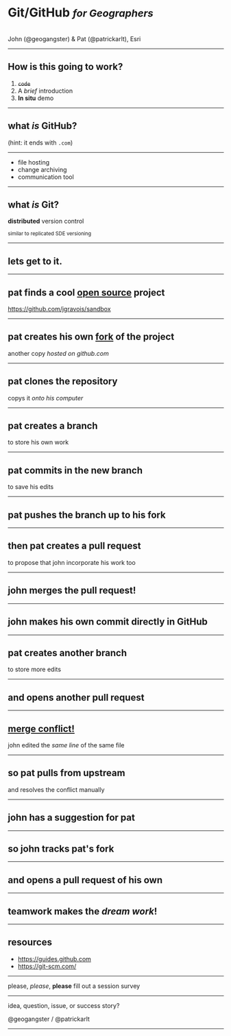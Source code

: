 <!-- to do
1. brief intro to introduce git/github

2. meat: demo

3. brief outro (show that a PR highlights branches, diff, discussion) - john
tools/resources

points to drive home:
what is a clone
what is a fork
what is a branch
what is a commit
files on disk change when you check out a different branch
you can switch back and forth between terminal git and a UI at will
you can commit directly on the website
pull requests compare branches (wherever they live)
pull request as a discussion
markdown is used in issues and pull requests
you can browse diffs for commits and pull requests

-->

<!-- .slide: data-background="/presentations/template2/images/2017-title.png" -->

<!--div style="margin: auto; padding-top: 50px; padding-bottom: 50px; width: 80%; background: rgba(30,30,30,0.9)"/-->

# Git/GitHub <small> *for Geographers*</small>
<br>
John (@geogangster) & Pat (@patrickarlt), Esri

---

<!-- .slide: data-background="/presentations/template2/images/2017-slide3.png" -->

## How is this going to work?

1. ~~`code`~~
2. A *brief* introduction
3. **In situ** demo

---

<!-- .slide: data-background="/presentations/template2/images/2017-slide2.png" -->

## what _is_ GitHub?

(hint: it ends with `.com`)

---

<!-- .slide: data-background="/presentations/template2/images/2017-slide2.png" -->

* file hosting
* change archiving
* communication tool

---

<!-- .slide: data-background="/presentations/template2/images/2017-slide2.png" -->

## what _is_ Git?

**distributed** version control

<small>similar to replicated SDE versioning</small>

<!-- need screenshot -->

---

<!-- .slide: data-background="/presentations/template2/images/2017-slide2.png" -->

## lets get to it.

---

<!-- .slide: data-background="/presentations/template2/images/2017-slide2.png" -->

## pat finds a cool [open source](https://github.com/jgravois/sandbox) project

https://github.com/jgravois/sandbox

---

<!-- .slide: data-background="/presentations/template2/images/2017-slide2.png" -->

## pat creates his own [**fork**](https://github.com/patrickarlt/sandbox) of the project
another copy _hosted on github.com_

---

<!-- .slide: data-background="/presentations/template2/images/2017-slide2.png" -->

## pat **clones** the repository
copys it _onto his computer_

---

<!-- .slide: data-background="/presentations/template2/images/2017-slide2.png" -->

## pat creates a **branch**
to store his own work

---

<!-- .slide: data-background="/presentations/template2/images/2017-slide2.png" -->

## pat **commits** in the new branch
to save his edits

---

<!-- .slide: data-background="/presentations/template2/images/2017-slide2.png" -->

## pat **pushes** the branch up to his fork

---

<!-- .slide: data-background="/presentations/template2/images/2017-slide2.png" -->

## then pat creates a **pull request**
to propose that john incorporate his work too

---

<!-- .slide: data-background="/presentations/template2/images/2017-slide2.png" -->

## john **merges** the pull request!

---

<!-- .slide: data-background="/presentations/template2/images/2017-slide2.png" -->

## john makes his own commit directly in GitHub

---

<!-- .slide: data-background="/presentations/template2/images/2017-slide2.png" -->

## pat creates another **branch** 
to store more edits

---

<!-- .slide: data-background="/presentations/template2/images/2017-slide2.png" -->

## and opens another pull request

---

<!-- .slide: data-background="/presentations/template2/images/2017-slide2.png" -->

## [**merge conflict!**](https://github.com/jgravois/sandbox/pulls)
john edited the _same line_ of the same file

---

<!-- .slide: data-background="/presentations/template2/images/2017-slide2.png" -->

## so pat **pulls** from upstream 
and resolves the conflict manually

---

<!-- .slide: data-background="/presentations/template2/images/2017-slide2.png" -->

## john has a suggestion for pat

---

<!-- .slide: data-background="/presentations/template2/images/2017-slide2.png" -->

## so john **tracks** pat's fork


---

<!-- .slide: data-background="/presentations/template2/images/2017-slide2.png" -->

## and opens a pull request of his own

---


<!-- .slide: data-background="/presentations/template2/images/2017-slide2.png" -->

## teamwork makes the _dream work_!

---

<!-- .slide: data-background="/presentations/template2/images/2017-slide2.png" -->

## resources

* https://guides.github.com
* https://git-scm.com/

---

<!-- .slide: data-background="/presentations/template2/images/2017-slide3.png" -->

please, _please_, **please** fill out a session survey

---

<!-- .slide: data-background="/presentations/template2/images/2017-slide2.png" -->

idea, question, issue, or success story?

@geogangster / @patrickarlt

---

<!-- .slide: data-background="/presentations/template2/images/2017-end.png" -->
